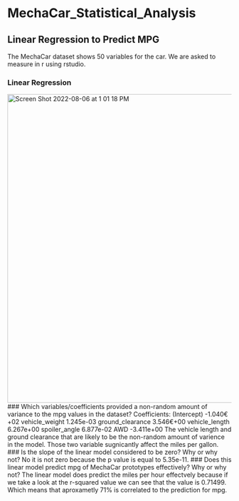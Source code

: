 # MechaCar_Statistical_Analysis
## Linear Regression to Predict MPG
The MechaCar dataset shows 50 variables for the car. We are asked to measure in r using rstudio.
### Linear Regression
<img width="693" alt="Screen Shot 2022-08-06 at 1 01 18 PM" src="https://user-images.githubusercontent.com/99035696/183258749-35780d12-d88f-46c2-871b-f3c976f592cd.png">
### Which variables/coefficients provided a non-random amount of variance to the mpg values in the dataset?
Coefficients:
(Intercept) -1.040€+02
vehicle_weight 1.245e-03
ground_clearance 3.546€+00
vehicle_length 6.267e+00
spoiler_angle 6.877e-02
AWD -3.411e+00
The vehicle length and ground clearance  that are likely to be the non-random amount of varience in the model. Those two variable sugnicantly affect the miles per gallon.
### Is the slope of the linear model considered to be zero? Why or why not?
No it is not zero because the p value is equal to 5.35e-11.
### Does this linear model predict mpg of MechaCar prototypes effectively? Why or why not?
The linear model does predict the miles per hour effectvely because if we take a look at the r-squared value we can see that the value is 0.71499. Which means that aproxametly 71% is correlated to the prediction for mpg.
